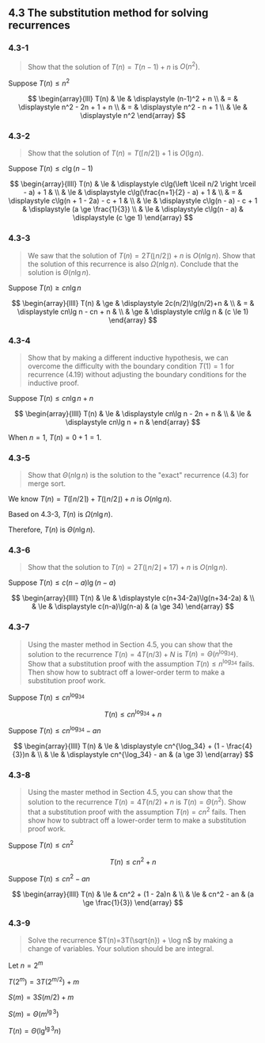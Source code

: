 ## 4.3 The substitution method for solving recurrences

### 4.3-1

> Show that the solution of $T(n) = T(n-1) + n$ is $O(n^2)$.

Suppose $T(n) \le n^2$

$$
\begin{array}{lll}
T(n) & \le & \displaystyle (n-1)^2 + n  \\
     &   = & \displaystyle n^2 - 2n + 1 + n \\
     &   = & \displaystyle n^2 - n + 1 \\
     & \le & \displaystyle n^2
\end{array}
$$

### 4.3-2

> Show that the solution of $T(n) = T(\left \lceil n / 2 \right \rceil) + 1$ is $O(\lg n)$.

Suppose $T(n) \le c\lg(n-1)$

$$
\begin{array}{llll}
T(n) & \le & \displaystyle c\lg(\left \lceil n/2 \right \rceil - a) + 1 & \\
     & \le & \displaystyle c\lg(\frac{n+1}{2} - a) + 1 & \\
     &  =  & \displaystyle c\lg(n + 1 - 2a) - c + 1 & \\
     & \le & \displaystyle c\lg(n - a) - c + 1 & \displaystyle (a \ge \frac{1}{3}) \\
     & \le & \displaystyle c\lg(n - a) & \displaystyle (c \ge 1)
\end{array}
$$

### 4.3-3

> We saw that the solution of $T(n) = 2T(\left \lfloor n / 2 \right \rfloor) + n$ is $O(n \lg n)$. Show that the solution of this recurrence is also $\Omega(n \lg n)$. Conclude that the solution is $\Theta(n \lg n)$.

Suppose $T(n) \ge cn \lg n$

$$
\begin{array}{llll}
T(n) & \ge & \displaystyle 2c(n/2)\lg(n/2)+n & \\
     &  =  & \displaystyle cn\lg n - cn + n & \\
     & \ge & \displaystyle cn\lg n & (c \le 1)
\end{array}
$$

### 4.3-4

> Show that by making a different inductive hypothesis, we can overcome the difficulty with the boundary condition $T(1) = 1$ for recurrence (4.19) without adjusting the boundary conditions for the inductive proof.

Suppose $T(n) \le cn \lg n + n$

$$
\begin{array}{llll}
T(n) & \le & \displaystyle cn\lg n - 2n + n & \\
     & \le & \displaystyle cn\lg n + n &
\end{array}
$$

When $n=1$, $T(n)=0+1=1$.

### 4.3-5

> Show that $\Theta(n\lg n)$ is the solution to the "exact" recurrence (4.3) for merge sort.

We know $T(n) = T(\left \lceil n / 2 \right \rceil) + T(\left \lfloor n / 2 \right \rfloor) + n$ is $O(n \lg n)$.

Based on 4.3-3, $T(n)$ is $\Omega(n \lg n)$.

Therefore, $T(n)$ is $\Theta(n\lg n)$.

### 4.3-6

> Show that the solution to $T(n)=2T(\left \lfloor n/2 \right \rfloor + 17) + n$ is $O(n \lg n)$.

Suppose $T(n) \le c(n-a)\lg(n-a)$

$$
\begin{array}{llll}
T(n) & \le & \displaystyle c(n+34-2a)\lg(n+34-2a) & \\
     & \le & \displaystyle c(n-a)\lg(n-a) & (a \ge 34)
\end{array}
$$

### 4.3-7

> Using the master method in Section 4.5, you can show that the solution to the recurrence $T(n)=4T(n/3)+N$ is $T(n)=\Theta(n^{\log_34})$. Show that a substitution proof with the assumption $T(n) \le n^{\log_34}$ fails. Then show how to subtract off a lower-order term to make a substitution proof work.

Suppose $T(n) \le cn^{\log_34}$

$$
T(n) \le cn^{\log_34}+n
$$

Suppose $T(n) \le cn^{\log_34} - an$

$$
\begin{array}{llll}
T(n) & \le & \displaystyle cn^{\log_34} + (1 - \frac{4}{3})n & \\
     & \le & \displaystyle cn^{\log_34} - an & (a \ge 3)
\end{array}
$$

### 4.3-8

> Using the master method in Section 4.5, you can show that the solution to the recurrence $T(n)=4T(n/2)+n$ is $T(n)=\Theta(n^2)$. Show that a substitution proof with the assumption $T(n)=cn^2$ fails. Then show how to subtract off a lower-order term to make a substitution proof work.

Suppose $T(n) \le cn^2$

$$
T(n) \le cn^2+n
$$

Suppose $T(n) \le cn^2 - an$

$$
\begin{array}{llll}
T(n) & \le & cn^2 + (1 - 2a)n & \\
     & \le & cn^2 - an & (a \ge \frac{1}{3})
\end{array}
$$

### 4.3-9

> Solve the recurrence $T(n)=3T(\sqrt{n}) + \log n$ by making a change of variables. Your solution should be  are integral.

Let $n=2^m$

$T(2^m)=3T(2^{m/2}) + m$

$S(m) = 3S(m/2)+m$

$S(m)=\Theta(m^{\lg 3})$

$T(n) = \Theta({\lg^{\lg 3} n})$
